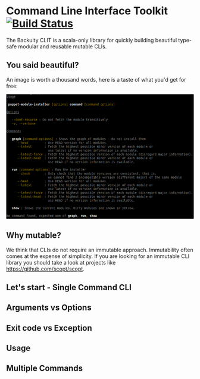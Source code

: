 # Command Line Interface Toolkit [![Build Status](https://travis-ci.org/backuity/clit.png?branch=master)](https://travis-ci.org/backuity/clit)

The Backuity CLIT is a scala-only library for quickly building beautiful type-safe modular and reusable mutable CLIs.

## You said beautiful?

An image is worth a thousand words, here is a taste of what you'd get for free:

![usage-demo](usage-demo.png)

## Why mutable?

We think that CLIs do not require an immutable approach. Immutability often comes at the expense of simplicity.
If you are looking for an immutable CLI library you should take a look at projects like https://github.com/scopt/scopt.

## Let's start - Single Command CLI


## Arguments vs Options

## Exit code vs Exception

## Usage

## Multiple Commands

